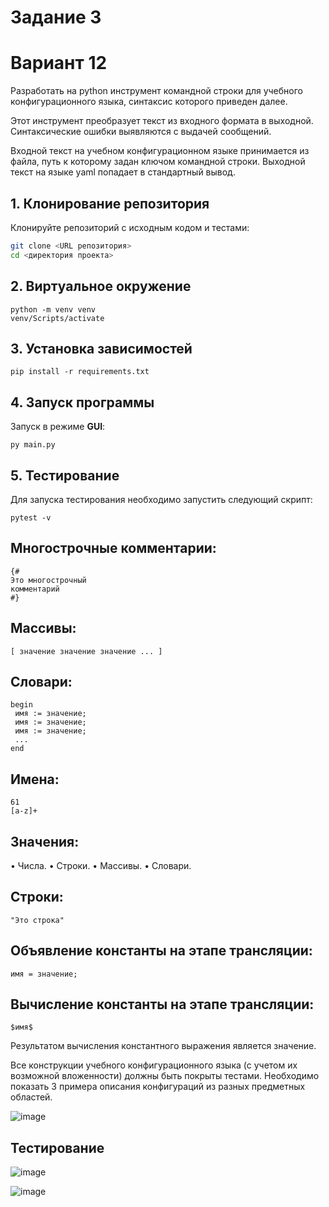 #  Задание 3
#  Вариант 12

Разработать на python инструмент командной строки для учебного конфигурационного
языка, синтаксис которого приведен далее. 

Этот инструмент преобразует текст из
входного формата в выходной. Синтаксические ошибки выявляются с выдачей
сообщений.

Входной текст на учебном конфигурационном языке принимается из
файла, путь к которому задан ключом командной строки. Выходной текст на
языке yaml попадает в стандартный вывод.

## 1. Клонирование репозитория

Клонируйте репозиторий с исходным кодом и тестами:

```bash
git clone <URL репозитория>
cd <директория проекта>
```

## 2. Виртуальное окружение

```shell
python -m venv venv
venv/Scripts/activate
```

## 3. Установка зависимостей

```shell
pip install -r requirements.txt
```

## 4. Запуск программы

Запуск в режиме **GUI**:

```shell
py main.py 
```


## 5. Тестирование

Для запуска тестирования необходимо запустить следующий скрипт:

```shell
pytest -v
```

##  Многострочные комментарии:

```
{#
Это многострочный
комментарий
#}
```


##  Массивы:

```
[ значение значение значение ... ]
```

##  Словари:

```
begin
 имя := значение;
 имя := значение;
 имя := значение;
 ...
end
```

##  Имена:

```
61
[a-z]+
```

##  Значения:

• Числа.
• Строки.
• Массивы.
• Словари.

##  Строки:

```
"Это строка"
```

##  Объявление константы на этапе трансляции:

```
имя = значение;
```

##  Вычисление константы на этапе трансляции:

```
$имя$ 
```

Результатом вычисления константного выражения является значение.

Все конструкции учебного конфигурационного языка (с учетом их
возможной вложенности) должны быть покрыты тестами. Необходимо показать 3
примера описания конфигураций из разных предметных областей.

![image](https://github.com/user-attachments/assets/ca014a75-77e2-4a58-a17e-a2326769b126)


##  Тестирование

![image](https://github.com/user-attachments/assets/26d3fee4-b1d3-432e-b81a-e18b0514ecb4)


![image](https://github.com/user-attachments/assets/644c5d7a-e53b-4274-a347-74d736789759)


